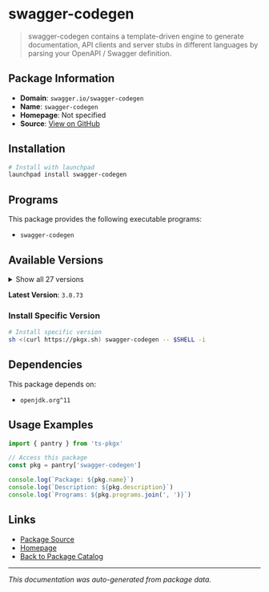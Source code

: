 # swagger-codegen

> swagger-codegen contains a template-driven engine to generate documentation, API clients and server stubs in different languages by parsing your OpenAPI / Swagger definition.

## Package Information

- **Domain**: `swagger.io/swagger-codegen`
- **Name**: `swagger-codegen`
- **Homepage**: Not specified
- **Source**: [View on GitHub](https://github.com/pkgxdev/pantry/tree/main/projects/swagger.io/swagger-codegen/package.yml)

## Installation

```bash
# Install with launchpad
launchpad install swagger-codegen
```

## Programs

This package provides the following executable programs:

- `swagger-codegen`

## Available Versions

<details>
<summary>Show all 27 versions</summary>

- `3.0.73`, `3.0.72`, `3.0.71`, `3.0.70`, `3.0.69`
- `3.0.68`, `3.0.67`, `3.0.66`, `3.0.65`, `3.0.64`
- `3.0.63`, `3.0.62`, `3.0.61`, `3.0.60`, `3.0.59`
- `3.0.58`, `3.0.57`, `3.0.56`, `3.0.55`, `3.0.54`
- `2.4.48`, `2.4.47`, `2.4.45`, `2.4.44`, `2.4.43`
- `2.4.42`, `2.4.41`

</details>

**Latest Version**: `3.0.73`

### Install Specific Version

```bash
# Install specific version
sh <(curl https://pkgx.sh) swagger-codegen -- $SHELL -i
```

## Dependencies

This package depends on:

- `openjdk.org^11`

## Usage Examples

```typescript
import { pantry } from 'ts-pkgx'

// Access this package
const pkg = pantry['swagger-codegen']

console.log(`Package: ${pkg.name}`)
console.log(`Description: ${pkg.description}`)
console.log(`Programs: ${pkg.programs.join(', ')}`)
```

## Links

- [Package Source](https://github.com/pkgxdev/pantry/tree/main/projects/swagger.io/swagger-codegen/package.yml)
- [Homepage](#)
- [Back to Package Catalog](../../../package-catalog.md)

---

*This documentation was auto-generated from package data.*

